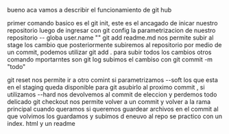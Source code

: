 bueno aca vamos a describir el funcionamiento de git hub

primer comando basico es el git init, este es el ancagado de inicar nuestro repositorio
luego de ingresar con git config la parametrizacion de nuestro repositorio -- globa user.name ""
git add readme.md nos permite subir al stage los cambio que posteriormente subiremos al repositorio por medio de un commit, podemos utilizar git add . para subir todos los cambios
otros comando mportarntes son git log
subimos el cambiso con git commit -m "todo"

git reset nos permite ir a otro comint si parametrizamos --soft los que esta en el staging queda disponible para git asubirlo al proximo commit , si utilizamos --hard nos devolvemos al commit de eleccion y perdemos todo delicado
git checkout nos permite volver a un commit y volver a la rama principal cuando queramos
si queremos guardear archivos en el commit al que volvimos los guardamos y subimos d eneuvo al repo
se practico con un index. html y un readme
